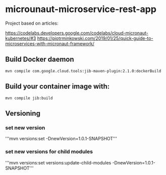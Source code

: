 # microunaut-microservice-rest-app

Project based on articles:

https://codelabs.developers.google.com/codelabs/cloud-micronaut-kubernetes/#3
https://piotrminkowski.com/2019/01/25/quick-guide-to-microservices-with-micronaut-framework/

## Build Docker daemon
``` mvn compile com.google.cloud.tools:jib-maven-plugin:2.1.0:dockerBuild ```

## Build your container image with:
``` mvn compile jib:build ```

## Versioning

### set new version
 '''mvn versions:set -DnewVersion=1.0.1-SNAPSHOT'''

### set new versions for child modules
 '''mvn versions:set versions:update-child-modules -DnewVersion=1.0.1-SNAPSHOT'''


